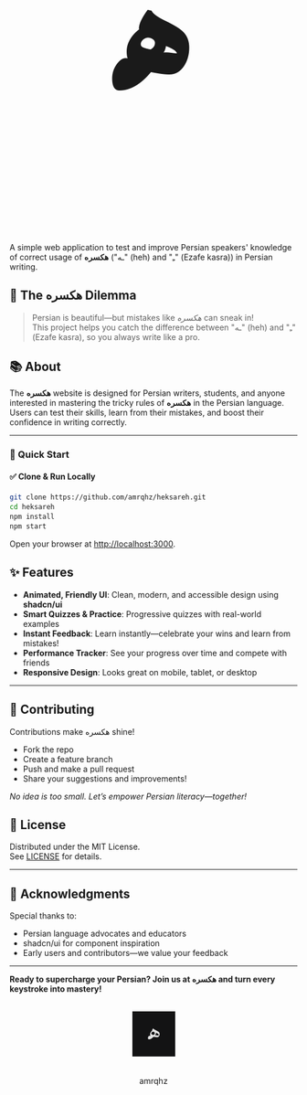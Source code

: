 <link rel="preconnect" href="https://fonts.googleapis.com">
<link rel="preconnect" href="https://fonts.gstatic.com" crossorigin>
<link href="https://fonts.googleapis.com/css2?family=Noto+Nastaliq+Urdu:wght@400..700&display=swap" rel="stylesheet">

<div align="center">
  <h1 style="font-size: 15em;font-family: 'Noto Nastaliq Urdu', serif; text-align:center;">هـ</h1>
</div>




A simple web application to test and improve Persian speakers' knowledge of correct usage of **هکسره** ("ـه" (heh) and "ـِ" (Ezafe kasra)) in Persian writing.
## 🧐 The هکسره Dilemma

> Persian is beautiful—but mistakes like *هکسره* can sneak in!  
> This project helps you catch the difference between "ـه" (heh) and "ـِ" (Ezafe kasra), so you always write like a pro.



## 📚 About

The **هکسره** website is designed for Persian writers, students, and anyone interested in mastering the tricky rules of **هکسره** in the Persian language.  
Users can test their skills, learn from their mistakes, and boost their confidence in writing correctly.


---

### 🚀 Quick Start

#### ✅ Clone & Run Locally
```bash
git clone https://github.com/amrqhz/heksareh.git
cd heksareh
npm install
npm start
```

Open your browser at [http://localhost:3000](http://localhost:3000).


## ✨ Features

- **Animated, Friendly UI**: Clean, modern, and accessible design using **shadcn/ui**
- **Smart Quizzes & Practice**: Progressive quizzes with real-world examples
- **Instant Feedback**: Learn instantly—celebrate your wins and learn from mistakes!
- **Performance Tracker**: See your progress over time and compete with friends
- **Responsive Design**: Looks great on mobile, tablet, or desktop


---

 
## 🤝 Contributing

Contributions make هکسره shine!  
- Fork the repo  
- Create a feature branch  
- Push and make a pull request  
- Share your suggestions and improvements!

*No idea is too small. Let’s empower Persian literacy—together!*


## 📄 License

Distributed under the MIT License.  
See [LICENSE](LICENSE) for details.

---


## 🙌 Acknowledgments

Special thanks to:  
- Persian language advocates and educators  
- shadcn/ui for component inspiration  
- Early users and contributors—we value your feedback

---

**Ready to supercharge your Persian? Join us at هکسره and turn every keystroke into mastery!**
<br><br>
<div align= center><img src="./h.png""></div>
<br>
<p align = center>amrqhz</p>